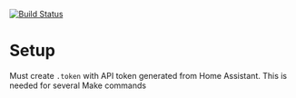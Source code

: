 [![Build Status](https://travis-ci.org/treydock/homeassistant-config.svg?branch=master)](https://travis-ci.org/treydock/homeassistant-config)

# Setup

Must create `.token` with API token generated from Home Assistant. This is needed for several Make commands
